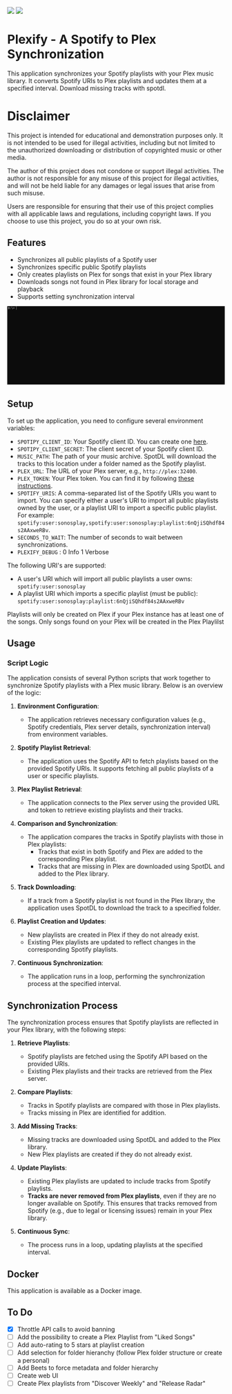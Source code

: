 ![](https://img.shields.io/docker/pulls/nyancod3r/plexify?logo=docker&link=https%3A%2F%2Fhub.docker.com%2Fr%2Fnyancod3r%2Fplexify) ![](https://img.shields.io/docker/stars/nyancod3r/plexify?logo=docker&link=https%3A%2F%2Fhub.docker.com%2Fr%2Fnyancod3r%2Fplexify)

# Plexify - A Spotify to Plex Synchronization
This application synchronizes your Spotify playlists with your Plex music library. It converts Spotify URIs to Plex playlists and updates them at a specified interval. Download missing tracks with spotdl.

# Disclaimer

This project is intended for educational and demonstration purposes only. It is not intended to be used for illegal activities, including but not limited to the unauthorized downloading or distribution of copyrighted music or other media.

The author of this project does not condone or support illegal activities. The author is not responsible for any misuse of this project for illegal activities, and will not be held liable for any damages or legal issues that arise from such misuse.

Users are responsible for ensuring that their use of this project complies with all applicable laws and regulations, including copyright laws. If you choose to use this project, you do so at your own risk.

## Features

- Synchronizes all public playlists of a Spotify user
- Synchronizes specific public Spotify playlists
- Only creates playlists on Plex for songs that exist in your Plex library
- Downloads songs not found in Plex library for local storage and playback
- Supports setting synchronization interval
  
![](files/run_example.gif)

## Setup

To set up the application, you need to configure several environment variables:

- `SPOTIPY_CLIENT_ID`: Your Spotify client ID. You can create one [here](https://developer.spotify.com/dashboard/login).
- `SPOTIPY_CLIENT_SECRET`: The client secret of your Spotify client ID.
- `MUSIC_PATH`: The path of your music archive. SpotDL will download the tracks to this location under a folder named as the Spotify playlist.
- `PLEX_URL`: The URL of your Plex server, e.g., `http://plex:32400`.
- `PLEX_TOKEN`: Your Plex token. You can find it by following [these instructions](https://support.plex.tv/articles/204059436-finding-an-authentication-token-x-plex-token/).
- `SPOTIFY_URIS`: A comma-separated list of the Spotify URIs you want to import. You can specify either a user's URI to import all public playlists owned by the user, or a playlist URI to import a specific public playlist. For example: `spotify:user:sonosplay,spotify:user:sonosplay:playlist:6nQjiSQhdf84s2AAxweRBv`.
- `SECONDS_TO_WAIT`: The number of seconds to wait between synchronizations.
- `PLEXIFY_DEBUG` : 0 Info 1 Verbose

The following URI's are supported:
* A user's URI which will import all public playlists a user owns: `spotify:user:sonosplay`
* A playlist URI which imports a specific playlist (must be public): `spotify:user:sonosplay:playlist:6nQjiSQhdf84s2AAxweRBv`

Playlists will only be created on Plex if your Plex instance has at least one of the songs. Only songs found on your Plex will be created in the Plex Playlilst

## Usage

### Script Logic

The application consists of several Python scripts that work together to synchronize Spotify playlists with a Plex music library. Below is an overview of the logic:

1. **Environment Configuration**:
   - The application retrieves necessary configuration values (e.g., Spotify credentials, Plex server details, synchronization interval) from environment variables.

2. **Spotify Playlist Retrieval**:
   - The application uses the Spotify API to fetch playlists based on the provided Spotify URIs. It supports fetching all public playlists of a user or specific playlists.

3. **Plex Playlist Retrieval**:
   - The application connects to the Plex server using the provided URL and token to retrieve existing playlists and their tracks.

4. **Comparison and Synchronization**:
   - The application compares the tracks in Spotify playlists with those in Plex playlists:
     - Tracks that exist in both Spotify and Plex are added to the corresponding Plex playlist.
     - Tracks that are missing in Plex are downloaded using SpotDL and added to the Plex library.

5. **Track Downloading**:
   - If a track from a Spotify playlist is not found in the Plex library, the application uses SpotDL to download the track to a specified folder.

6. **Playlist Creation and Updates**:
   - New playlists are created in Plex if they do not already exist.
   - Existing Plex playlists are updated to reflect changes in the corresponding Spotify playlists.

7. **Continuous Synchronization**:
   - The application runs in a loop, performing the synchronization process at the specified interval.

## Synchronization Process

The synchronization process ensures that Spotify playlists are reflected in your Plex library, with the following steps:

1. **Retrieve Playlists**:
   - Spotify playlists are fetched using the Spotify API based on the provided URIs.
   - Existing Plex playlists and their tracks are retrieved from the Plex server.

2. **Compare Playlists**:
   - Tracks in Spotify playlists are compared with those in Plex playlists.
   - Tracks missing in Plex are identified for addition.

3. **Add Missing Tracks**:
   - Missing tracks are downloaded using SpotDL and added to the Plex library.
   - New Plex playlists are created if they do not already exist.

4. **Update Playlists**:
   - Existing Plex playlists are updated to include tracks from Spotify playlists.
   - **Tracks are never removed from Plex playlists**, even if they are no longer available on Spotify. This ensures that tracks removed from Spotify (e.g., due to legal or licensing issues) remain in your Plex library.

5. **Continuous Sync**:
   - The process runs in a loop, updating playlists at the specified interval.

## Docker

This application is available as a Docker image.

## To Do
- [X] Throttle API calls to avoid banning
- [ ] Add the possibility to create a Plex Playlist from "Liked Songs"
- [ ] Add auto-rating to 5 stars at playlist creation
- [ ] Add selection for folder hieranchy (follow Plex folder structure or create a personal)
- [ ] Add Beets to force metadata and folder hierarchy
- [ ] Create web UI
- [ ] Create Plex playlists from "Discover Weekly" and "Release Radar"
